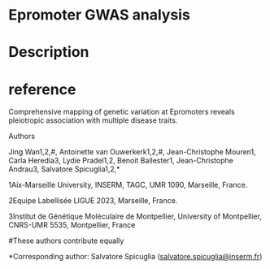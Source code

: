 # Epromoter GWAS analysis

# Description


# reference
Comprehensive mapping of genetic variation at Epromoters reveals pleiotropic association with multiple disease traits.

Authors

Jing Wan1,2,#, Antoinette van Ouwerkerk1,2,#, Jean-Christophe Mouren1, Carla Heredia3, Lydie Pradel1,2, Benoit Ballester1, Jean-Christophe Andrau3, Salvatore Spicuglia1,2,*
 
1Aix-Marseille University, INSERM, TAGC, UMR 1090, Marseille, France.

2Equipe Labellisée LIGUE 2023, Marseille, France.

3Institut de Génétique Moléculaire de Montpellier, University of Montpellier, CNRS-UMR 5535, Montpellier, France

#These authors contribute equally

*Corresponding author: Salvatore Spicuglia (salvatore.spicuglia@inserm.fr)
